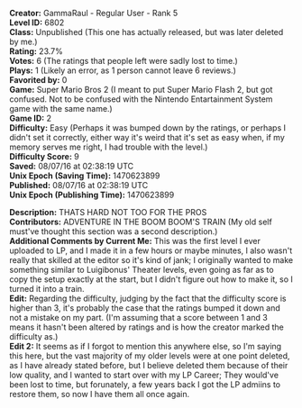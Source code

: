 **Creator:** GammaRaul - Regular User - Rank 5 <br>
**Level ID:** 6802 <br>
**Class:** Unpublished (This one has actually released, but was later deleted by me.) <br>
**Rating:** 23.7% <br>
**Votes:** 6 (The ratings that people left were sadly lost to time.) <br>
**Plays:** 1 (Likely an error, as 1 person cannot leave 6 reviews.) <br>
**Favorited by:** 0 <br>
**Game:** Super Mario Bros 2 (I meant to put Super Mario Flash 2, but got confused. Not to be confused with the Nintendo Entartainment System game with the same name.) <br>
**Game ID:** 2 <br>
**Difficulty:** Easy (Perhaps it was bumped down by the ratings, or perhaps I didn't set it correctly, either way it's weird that it's set as easy when, if my memory serves me right, I had trouble with the level.) <br>
**Difficulty Score:** 9 <br>
**Saved:** 08/07/16 at 02:38:19 UTC <br>
**Unix Epoch (Saving Time):** 1470623899 <br>
**Published:** 08/07/16 at 02:38:19 UTC <br>
**Unix Epoch (Publishing Time):** 1470623899

**Description:** THATS HARD NOT TOO FOR THE PROS <br>
**Contributors:** ADVENTURE IN THE BOOM BOOM'S TRAIN (My old self must've thought this section was a second description.) <br>
**Additional Comments by Current Me:** This was the first level I ever uploaded to LP, and I made it in a few hours or maybe minutes, I also wasn't really that skilled at the editor so it's kind of jank; I originally wanted to make something similar to Luigibonus' Theater levels, even going as far as to copy the setup exactly at the start, but I didn't figure out how to make it, so I turned it into a train. <br>
**Edit:** Regarding the difficulty, judging by the fact that the difficulty score is higher than 3, it's probably the case that the ratings bumped it down and not a mistake on my part. (I'm assuming that a score between 1 and 3 means it hasn't been altered by ratings and is how the creator marked the difficulty as.) <br>
**Edit 2:** It seems as if I forgot to mention this anywhere else, so I'm saying this here, but the vast majority of my older levels were at one point deleted, as I have already stated before, but I believe deleted them because of their low quality, and I wanted to start over with my LP Career; They would've been lost to time, but forunately, a few years back I got the LP admiins to restore them, so now I have them all once again.
